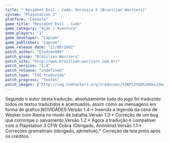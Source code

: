 ```yaml
---
title: " Resident Evil - Code: Veronica X (Brazilian Warriors)"
system: "Playstation 2"
platform: "Console"
game_title: "Resident Evil - Code"
game_category: "Ação / Aventura"
game_players: "1"
game_developer: "Capcom"
game_publisher: "Capcom"
game_release_date: "21/08/2001"
patch_author: "Gledson999"
patch_group: "Brazilian Warriors"
patch_site: "http://www.brazilian-warriors.com.br/"
patch_version: "1.4"
patch_release: "undefined"
patch_type: "ISO traduzida"
patch_progress: "Textos"
patch_images: ["http://img.romhackers.org/traducoes/%5BPS2%5D%20Resident%20Evil%20-%20Code%20Veronica%20X%20-%20Brazilian%20Warriors%20-%201.jpg","http://img.romhackers.org/traducoes/%5BPS2%5D%20Resident%20Evil%20-%20Code%20Veronica%20X%20-%20Brazilian%20Warriors%20-%202.jpg","http://img.romhackers.org/traducoes/%5BPS2%5D%20Resident%20Evil%20-%20Code%20Veronica%20X%20-%20Brazilian%20Warriors%20-%203.jpg"]
---
```

Segundo o autor desta tradução, absolutamente tudo do jogo foi traduzido: todos os textos traduzidos e acentuados, assim como as mensagens em forma de gráfico.NOVIDADES:Versão 1.4:* Inserida a legenda da cena de Wesker com Alexia no modo de batalha.Versão 1.3:* Correção de um bug que corrompe o salvamento.Versão 1.2:* Agora a tradução é compatível com o Playstation 3 CFW Cobra (Obrigado, Anônimo).Versão 1.1:* Correções gramaticais (obrigado, ajkmetiuk);* Correção da tela preta após os créditos.